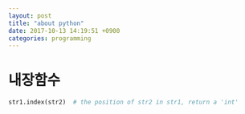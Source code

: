```yaml
---
layout: post
title: "about python"
date: 2017-10-13 14:19:51 +0900
categories: programming
---
```


내장함수
========

```python
str1.index(str2)  # the position of str2 in str1, return a 'int'
```
